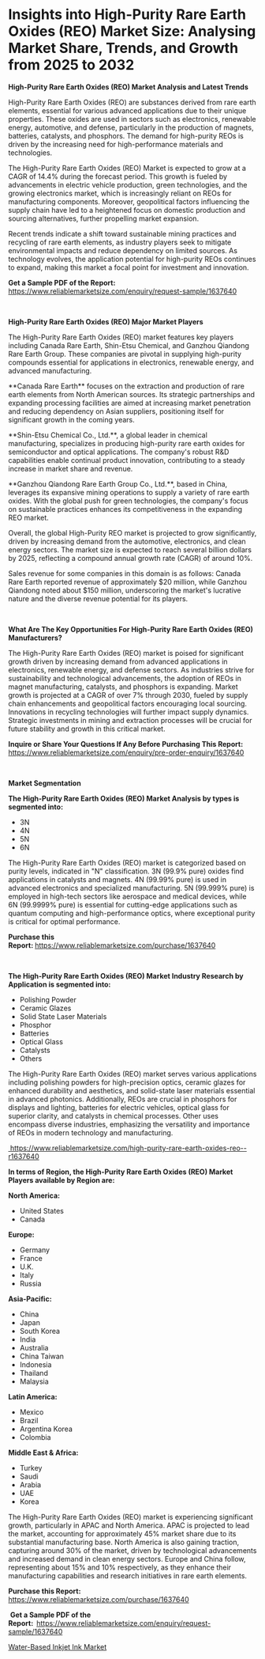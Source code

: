 <p><h1>Insights into High-Purity Rare Earth Oxides (REO) Market Size: Analysing Market Share, Trends, and Growth from 2025 to 2032</h1></p><p><strong>High-Purity Rare Earth Oxides (REO) Market Analysis and Latest Trends</strong></p>
<p><p>High-Purity Rare Earth Oxides (REO) are substances derived from rare earth elements, essential for various advanced applications due to their unique properties. These oxides are used in sectors such as electronics, renewable energy, automotive, and defense, particularly in the production of magnets, batteries, catalysts, and phosphors. The demand for high-purity REOs is driven by the increasing need for high-performance materials and technologies.</p><p>The High-Purity Rare Earth Oxides (REO) Market is expected to grow at a CAGR of 14.4% during the forecast period. This growth is fueled by advancements in electric vehicle production, green technologies, and the growing electronics market, which is increasingly reliant on REOs for manufacturing components. Moreover, geopolitical factors influencing the supply chain have led to a heightened focus on domestic production and sourcing alternatives, further propelling market expansion. </p><p>Recent trends indicate a shift toward sustainable mining practices and recycling of rare earth elements, as industry players seek to mitigate environmental impacts and reduce dependency on limited sources. As technology evolves, the application potential for high-purity REOs continues to expand, making this market a focal point for investment and innovation.</p></p>
<p><strong>Get a Sample PDF of the Report:&nbsp;</strong> <a href="https://www.reliablemarketsize.com/enquiry/request-sample/1637640?utm_campaign=2634&utm_medium=2&utm_source=Github&utm_content=ia&utm_term=02042025&utm_id=high-purity-rare-earth-oxides-reo">https://www.reliablemarketsize.com/enquiry/request-sample/1637640</a></p>
<p>&nbsp;</p>
<p><strong>High-Purity Rare Earth Oxides (REO) Major Market Players</strong></p>
<p><p>The High-Purity Rare Earth Oxides (REO) market features key players including Canada Rare Earth, Shin-Etsu Chemical, and Ganzhou Qiandong Rare Earth Group. These companies are pivotal in supplying high-purity compounds essential for applications in electronics, renewable energy, and advanced manufacturing.</p><p>**Canada Rare Earth** focuses on the extraction and production of rare earth elements from North American sources. Its strategic partnerships and expanding processing facilities are aimed at increasing market penetration and reducing dependency on Asian suppliers, positioning itself for significant growth in the coming years.</p><p>**Shin-Etsu Chemical Co., Ltd.**, a global leader in chemical manufacturing, specializes in producing high-purity rare earth oxides for semiconductor and optical applications. The company's robust R&D capabilities enable continual product innovation, contributing to a steady increase in market share and revenue.</p><p>**Ganzhou Qiandong Rare Earth Group Co., Ltd.**, based in China, leverages its expansive mining operations to supply a variety of rare earth oxides. With the global push for green technologies, the company's focus on sustainable practices enhances its competitiveness in the expanding REO market.</p><p>Overall, the global High-Purity REO market is projected to grow significantly, driven by increasing demand from the automotive, electronics, and clean energy sectors. The market size is expected to reach several billion dollars by 2025, reflecting a compound annual growth rate (CAGR) of around 10%.</p><p>Sales revenue for some companies in this domain is as follows: Canada Rare Earth reported revenue of approximately $20 million, while Ganzhou Qiandong noted about $150 million, underscoring the market's lucrative nature and the diverse revenue potential for its players.</p></p>
<p>&nbsp;</p>
<p><strong>What Are The Key Opportunities For High-Purity Rare Earth Oxides (REO) Manufacturers?</strong></p>
<p><p>The High-Purity Rare Earth Oxides (REO) market is poised for significant growth driven by increasing demand from advanced applications in electronics, renewable energy, and defense sectors. As industries strive for sustainability and technological advancements, the adoption of REOs in magnet manufacturing, catalysts, and phosphors is expanding. Market growth is projected at a CAGR of over 7% through 2030, fueled by supply chain enhancements and geopolitical factors encouraging local sourcing. Innovations in recycling technologies will further impact supply dynamics. Strategic investments in mining and extraction processes will be crucial for future stability and growth in this critical market.</p></p>
<p><strong>Inquire or Share Your Questions If Any Before Purchasing This Report:</strong> <a href="https://www.reliablemarketsize.com/enquiry/pre-order-enquiry/1637640?utm_campaign=2634&utm_medium=2&utm_source=Github&utm_content=ia&utm_term=02042025&utm_id=high-purity-rare-earth-oxides-reo">https://www.reliablemarketsize.com/enquiry/pre-order-enquiry/1637640</a></p>
<p>&nbsp;</p>
<p><strong>Market Segmentation</strong></p>
<p><strong>The High-Purity Rare Earth Oxides (REO) Market Analysis by types is segmented into:</strong></p>
<p><ul><li>3N</li><li>4N</li><li>5N</li><li>6N</li></ul></p>
<p><p>The High-Purity Rare Earth Oxides (REO) market is categorized based on purity levels, indicated in "N" classification. 3N (99.9% pure) oxides find applications in catalysts and magnets. 4N (99.99% pure) is used in advanced electronics and specialized manufacturing. 5N (99.999% pure) is employed in high-tech sectors like aerospace and medical devices, while 6N (99.9999% pure) is essential for cutting-edge applications such as quantum computing and high-performance optics, where exceptional purity is critical for optimal performance.</p></p>
<p><strong>Purchase this Report:&nbsp;</strong><a href="https://www.reliablemarketsize.com/purchase/1637640?utm_campaign=2634&utm_medium=2&utm_source=Github&utm_content=ia&utm_term=02042025&utm_id=high-purity-rare-earth-oxides-reo">https://www.reliablemarketsize.com/purchase/1637640</a></p>
<p>&nbsp;</p>
<p><strong>The High-Purity Rare Earth Oxides (REO) Market Industry Research by Application is segmented into:</strong></p>
<p><ul><li>Polishing Powder</li><li>Ceramic Glazes</li><li>Solid State Laser Materials</li><li>Phosphor</li><li>Batteries</li><li>Optical Glass</li><li>Catalysts</li><li>Others</li></ul></p>
<p><p>The High-Purity Rare Earth Oxides (REO) market serves various applications including polishing powders for high-precision optics, ceramic glazes for enhanced durability and aesthetics, and solid-state laser materials essential in advanced photonics. Additionally, REOs are crucial in phosphors for displays and lighting, batteries for electric vehicles, optical glass for superior clarity, and catalysts in chemical processes. Other uses encompass diverse industries, emphasizing the versatility and importance of REOs in modern technology and manufacturing.</p></p>
<p><a href="https://www.reliablemarketsize.com/high-purity-rare-earth-oxides-reo--r1637640?utm_campaign=2634&utm_medium=2&utm_source=Github&utm_content=ia&utm_term=02042025&utm_id=high-purity-rare-earth-oxides-reo">&nbsp;https://www.reliablemarketsize.com/high-purity-rare-earth-oxides-reo--r1637640</a></p>
<p><strong>In terms of Region, the High-Purity Rare Earth Oxides (REO) Market Players available by Region are:</strong></p>
<p>
    <p> <strong> North America: </strong>
        <ul>
            <li>United States</li>
            <li>Canada</li>
        </ul>
        </p> 
    <p> <strong> Europe: </strong>
        <ul>
            <li>Germany</li>
            <li>France</li>
            <li>U.K.</li>
            <li>Italy</li>
            <li>Russia</li>
        </ul>
        </p> 
    <p> <strong> Asia-Pacific: </strong>
        <ul>
            <li>China</li>
            <li>Japan</li>
            <li>South Korea</li>
            <li>India</li>
            <li>Australia</li>
            <li>China Taiwan</li>
            <li>Indonesia</li>
            <li>Thailand</li>
            <li>Malaysia</li>
        </ul>
        </p> 
    <p> <strong> Latin America: </strong>
        <ul>
            <li>Mexico</li>
            <li>Brazil</li>
            <li>Argentina Korea</li>
            <li>Colombia</li>
        </ul>
        </p> 
    <p> <strong> Middle East & Africa: </strong>
        <ul>
            <li>Turkey</li>
            <li>Saudi</li>
            <li>Arabia</li>
            <li>UAE</li>
            <li>Korea</li>
        </ul>
    </p>
    </p>
<p><p>The High-Purity Rare Earth Oxides (REO) market is experiencing significant growth, particularly in APAC and North America. APAC is projected to lead the market, accounting for approximately 45% market share due to its substantial manufacturing base. North America is also gaining traction, capturing around 30% of the market, driven by technological advancements and increased demand in clean energy sectors. Europe and China follow, representing about 15% and 10% respectively, as they enhance their manufacturing capabilities and research initiatives in rare earth elements.</p></p>
<p><strong>Purchase this Report: </strong><a href="https://www.reliablemarketsize.com/purchase/1637640?utm_campaign=2634&utm_medium=2&utm_source=Github&utm_content=ia&utm_term=02042025&utm_id=high-purity-rare-earth-oxides-reo">https://www.reliablemarketsize.com/purchase/1637640</a></p>
<p>&nbsp;<strong>Get a Sample PDF of the Report:&nbsp;&nbsp;</strong><a href="https://www.reliablemarketsize.com/enquiry/request-sample/1637640?utm_campaign=2634&utm_medium=2&utm_source=Github&utm_content=ia&utm_term=02042025&utm_id=high-purity-rare-earth-oxides-reo">https://www.reliablemarketsize.com/enquiry/request-sample/1637640</a></p>
<p><strong></strong></p>
<p><p><a href="https://github.com/arvelm4nthig/Market-Research-Report-List-1/blob/main/water-based-inkjet-ink-market.md?utm_campaign=2634&utm_medium=2&utm_source=Github&utm_content=ia&utm_term=02042025&utm_id=high-purity-rare-earth-oxides-reo">Water-Based Inkjet Ink Market</a></p></p>